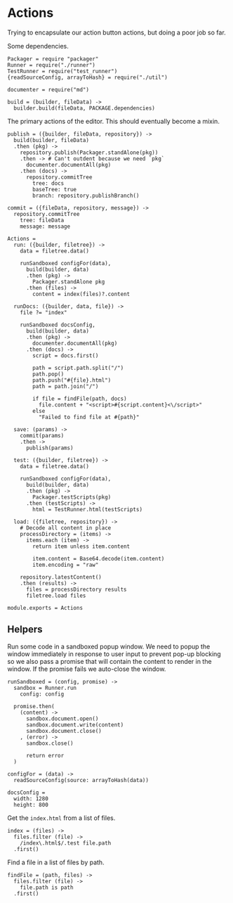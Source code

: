 Actions
=======

Trying to encapsulate our action button actions, but doing a poor job so far.

Some dependencies.

    Packager = require "packager"
    Runner = require("./runner")
    TestRunner = require("test_runner")
    {readSourceConfig, arrayToHash} = require("./util")

    documenter = require("md")

    build = (builder, fileData) ->
      builder.build(fileData, PACKAGE.dependencies)

The primary actions of the editor. This should eventually become a mixin.

    publish = ({builder, fileData, repository}) ->
      build(builder, fileData)
      .then (pkg) ->
        repository.publish(Packager.standAlone(pkg))
        .then -> # Can't outdent because we need `pkg`
          documenter.documentAll(pkg)
        .then (docs) ->
          repository.commitTree
            tree: docs
            baseTree: true
            branch: repository.publishBranch()

    commit = ({fileData, repository, message}) ->
      repository.commitTree
        tree: fileData
        message: message

    Actions =
      run: ({builder, filetree}) ->
        data = filetree.data()

        runSandboxed configFor(data),
          build(builder, data)
          .then (pkg) ->
            Packager.standAlone pkg
          .then (files) ->
            content = index(files)?.content

      runDocs: ({builder, data, file}) ->
        file ?= "index"

        runSandboxed docsConfig,
          build(builder, data)
          .then (pkg) ->
            documenter.documentAll(pkg)
          .then (docs) ->
            script = docs.first()
            
            path = script.path.split("/")
            path.pop()
            path.push("#{file}.html")
            path = path.join("/")

            if file = findFile(path, docs)
              file.content + "<script>#{script.content}<\/script>"
            else
              "Failed to find file at #{path}"

      save: (params) ->
        commit(params)
        .then ->
          publish(params)

      test: ({builder, filetree}) ->
        data = filetree.data()

        runSandboxed configFor(data),
          build(builder, data)
          .then (pkg) ->
            Packager.testScripts(pkg)
          .then (testScripts) ->
            html = TestRunner.html(testScripts)

      load: ({filetree, repository}) ->
        # Decode all content in place
        processDirectory = (items) ->
          items.each (item) ->
            return item unless item.content

            item.content = Base64.decode(item.content)
            item.encoding = "raw"

        repository.latestContent()
        .then (results) ->
          files = processDirectory results
          filetree.load files

    module.exports = Actions

Helpers
-------

Run some code in a sandboxed popup window. We need to popup the window immediately
in response to user input to prevent pop-up blocking so we also pass a promise
that will contain the content to render in the window. If the promise fails we
auto-close the window.

    runSandboxed = (config, promise) ->
      sandbox = Runner.run
        config: config

      promise.then(
        (content) ->
          sandbox.document.open()
          sandbox.document.write(content)
          sandbox.document.close()
        , (error) ->
          sandbox.close()

          return error
      )

    configFor = (data) ->
      readSourceConfig(source: arrayToHash(data))

    docsConfig =
      width: 1280
      height: 800

Get the `index.html` from a list of files.

    index = (files) ->
      files.filter (file) ->
        /index\.html$/.test file.path
      .first()

Find a file in a list of files by path.

    findFile = (path, files) ->
      files.filter (file) ->
        file.path is path
      .first()
